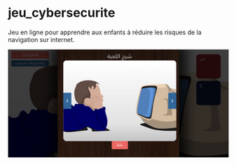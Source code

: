 # jeu_cybersecurite
Jeu en ligne pour apprendre aux enfants à réduire les risques de la navigation sur internet. 


![Game](https://github.com/abdenourben/jeu_cybersecurite/blob/master/captures_jeu/Capture%20d%E2%80%99%C3%A9cran_2.png)

